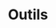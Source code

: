 ---
layout: tag_index
title: Outils
tag: outils
permalink: /tag/outils/
intro: Toutes les actualités, liens et ressources tagués &num;outils.
text-twtr: En train d'explorer les articles tagués 'outils' — @MagDuWebdesign
---
